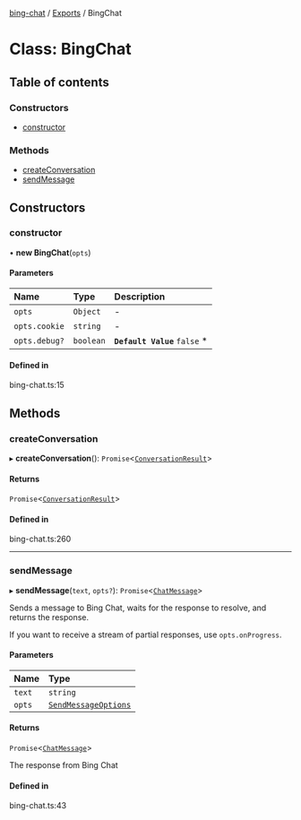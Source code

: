 [bing-chat](../readme.md) / [Exports](../modules.md) / BingChat

# Class: BingChat

## Table of contents

### Constructors

- [constructor](BingChat.md#constructor)

### Methods

- [createConversation](BingChat.md#createconversation)
- [sendMessage](BingChat.md#sendmessage)

## Constructors

### constructor

• **new BingChat**(`opts`)

#### Parameters

| Name | Type | Description |
| :------ | :------ | :------ |
| `opts` | `Object` | - |
| `opts.cookie` | `string` | - |
| `opts.debug?` | `boolean` | **`Default Value`** `false` * |

#### Defined in

bing-chat.ts:15

## Methods

### createConversation

▸ **createConversation**(): `Promise`<[`ConversationResult`](../interfaces/ConversationResult.md)\>

#### Returns

`Promise`<[`ConversationResult`](../interfaces/ConversationResult.md)\>

#### Defined in

bing-chat.ts:260

___

### sendMessage

▸ **sendMessage**(`text`, `opts?`): `Promise`<[`ChatMessage`](../interfaces/ChatMessage.md)\>

Sends a message to Bing Chat, waits for the response to resolve, and returns
the response.

If you want to receive a stream of partial responses, use `opts.onProgress`.

#### Parameters

| Name | Type |
| :------ | :------ |
| `text` | `string` |
| `opts` | [`SendMessageOptions`](../modules.md#sendmessageoptions) |

#### Returns

`Promise`<[`ChatMessage`](../interfaces/ChatMessage.md)\>

The response from Bing Chat

#### Defined in

bing-chat.ts:43
